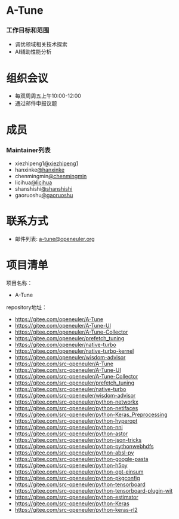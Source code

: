 
# A-Tune

### 工作目标和范围

- 调优领域相关技术探索
- AI辅助性能分析



# 组织会议

- 每双周周五上午10:00-12:00
- 通过邮件申报议题


# 成员


### Maintainer列表

- xiezhipeng1[@xiezhipeng1](https://gitee.com/xiezhipeng1)
- hanxinke[@hanxinke](https://gitee.com/hanxinke)
- chenmingmin[@chenmingmin](https://gitee.com/chenmingmin)
- licihua[@licihua](https://gitee.com/licihua)
- shanshishi[@shanshishi](https://gitee.com/shanshishi)
- gaoruoshu[@gaoruoshu](https://gitee.com/gaoruoshu)


# 联系方式

- 邮件列表: a-tune@openeuler.org



# 项目清单


项目名称：

- A-Tune

repository地址：

- https://gitee.com/openeuler/A-Tune
- https://gitee.com/openeuler/A-Tune-UI
- https://gitee.com/openeuler/A-Tune-Collector
- https://gitee.com/openeuler/prefetch_tuning
- https://gitee.com/openeuler/native-turbo
- https://gitee.com/openeuler/native-turbo-kernel
- https://gitee.com/openeuler/wisdom-advisor
- https://gitee.com/src-openeuler/A-Tune
- https://gitee.com/src-openeuler/A-Tune-UI
- https://gitee.com/src-openeuler/A-Tune-Collector
- https://gitee.com/src-openeuler/prefetch_tuning
- https://gitee.com/src-openeuler/native-turbo
- https://gitee.com/src-openeuler/wisdom-advisor
- https://gitee.com/src-openeuler/python-networkx
- https://gitee.com/src-openeuler/python-netifaces
- https://gitee.com/src-openeuler/python-Keras_Preprocessing
- https://gitee.com/src-openeuler/python-hyperopt
- https://gitee.com/src-openeuler/python-nni
- https://gitee.com/src-openeuler/python-astor
- https://gitee.com/src-openeuler/python-json-tricks
- https://gitee.com/src-openeuler/python-pythonwebhdfs
- https://gitee.com/src-openeuler/python-absl-py
- https://gitee.com/src-openeuler/python-google-pasta
- https://gitee.com/src-openeuler/python-h5py
- https://gitee.com/src-openeuler/python-opt-einsum
- https://gitee.com/src-openeuler/python-pkgconfig
- https://gitee.com/src-openeuler/python-tensorboard
- https://gitee.com/src-openeuler/python-tensorboard-plugin-wit
- https://gitee.com/src-openeuler/python-estimator
- https://gitee.com/src-openeuler/python-Keras
- https://gitee.com/src-openeuler/python-keras-rl2
